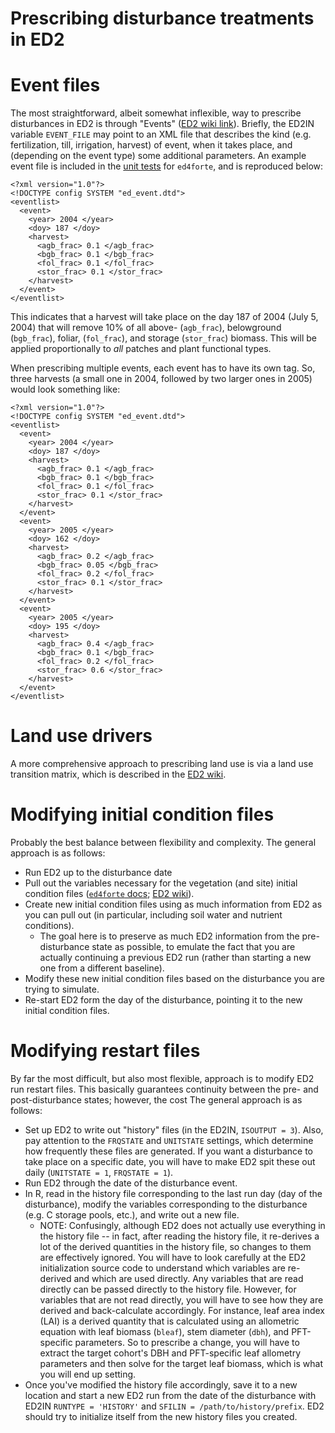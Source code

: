 Prescribing disturbance treatments in ED2
================

# Event files

The most straightforward, albeit somewhat inflexible, way to prescribe disturbances in ED2 is through "Events" ([ED2 wiki link][edwiki-events]).
Briefly, the ED2IN variable `EVENT_FILE` may point to an XML file that describes the kind (e.g. fertilization, till, irrigation, harvest) of event, when it takes place, and (depending on the event type) some additional parameters.
An example event file is included in the [unit tests](../tests/testthat/test-data/events.xml) for `ed4forte`, and is reproduced below:

[edwiki-events]: https://github.com/EDmodel/ED2/wiki/Event-files

```
<?xml version="1.0"?>
<!DOCTYPE config SYSTEM "ed_event.dtd">
<eventlist>
  <event>
    <year> 2004 </year>
    <doy> 187 </doy>
    <harvest>
      <agb_frac> 0.1 </agb_frac>
      <bgb_frac> 0.1 </bgb_frac>
      <fol_frac> 0.1 </fol_frac>
      <stor_frac> 0.1 </stor_frac>
    </harvest>
  </event>
</eventlist>
```

This indicates that a harvest will take place on the day 187 of 2004 (July 5, 2004) that will remove 10% of all above- (`agb_frac`), belowground (`bgb_frac`), foliar, (`fol_frac`), and storage (`stor_frac`) biomass.
This will be applied proportionally to _all_ patches and plant functional types.

When prescribing multiple events, each event has to have its own tag.
So, three harvests (a small one in 2004, followed by two larger ones in 2005) would look something like:

```
<?xml version="1.0"?>
<!DOCTYPE config SYSTEM "ed_event.dtd">
<eventlist>
  <event>
    <year> 2004 </year>
    <doy> 187 </doy>
    <harvest>
      <agb_frac> 0.1 </agb_frac>
      <bgb_frac> 0.1 </bgb_frac>
      <fol_frac> 0.1 </fol_frac>
      <stor_frac> 0.1 </stor_frac>
    </harvest>
  </event>
  <event>
    <year> 2005 </year>
    <doy> 162 </doy>
    <harvest>
      <agb_frac> 0.2 </agb_frac>
      <bgb_frac> 0.05 </bgb_frac>
      <fol_frac> 0.2 </fol_frac>
      <stor_frac> 0.1 </stor_frac>
    </harvest>
  </event>
  <event>
    <year> 2005 </year>
    <doy> 195 </doy>
    <harvest>
      <agb_frac> 0.4 </agb_frac>
      <bgb_frac> 0.1 </bgb_frac>
      <fol_frac> 0.2 </fol_frac>
      <stor_frac> 0.6 </stor_frac>
    </harvest>
  </event>
</eventlist>
```

# Land use drivers

A more comprehensive approach to prescribing land use is via a land use transition matrix, which is described in the [ED2 wiki][edwiki-lumatrix].

[edwiki-lumatrix]: https://github.com/EDmodel/ED2/wiki/Drivers#Land_use_and_plantation_rotation

# Modifying initial condition files

Probably the best balance between flexibility and complexity.
The general approach is as follows:

- Run ED2 up to the disturbance date
- Pull out the variables necessary for the vegetation (and site) initial condition files ([`ed4forte` docs](03-initial-conditions.md); [ED2 wiki](edwiki-initial-conditions)).
- Create new initial condition files using as much information from ED2 as you can pull out (in particular, including soil water and nutrient conditions).
    - The goal here is to preserve as much ED2 information from the pre-disturbance state as possible, to emulate the fact that you are actually continuing a previous ED2 run (rather than starting a new one from a different baseline).
- Modify these new initial condition files based on the disturbance you are trying to simulate.
- Re-start ED2 form the day of the disturbance, pointing it to the new initial condition files.

[edwiki-initial-conditions]: https://github.com/EDmodel/ED2/wiki/Initial-conditions


# Modifying restart files

By far the most difficult, but also most flexible, approach is to modify ED2 run restart files.
This basically guarantees continuity between the pre- and post-disturbance states; however, the cost
The general approach is as follows:

- Set up ED2 to write out "history" files (in the ED2IN, `ISOUTPUT = 3`). Also, pay attention to the `FRQSTATE` and `UNITSTATE` settings, which determine how frequently these files are generated. If you want a disturbance to take place on a specific date, you will have to make ED2 spit these out daily (`UNITSTATE = 1`, `FRQSTATE = 1`).
- Run ED2 through the date of the disturbance event.
- In R, read in the history file corresponding to the last run day (day of the disturbance), modify the variables corresponding to the disturbance (e.g. C storage pools, etc.), and write out a new file.
    - NOTE: Confusingly, although ED2 does not actually use everything in the history file -- in fact, after reading the history file, it re-derives a lot of the derived quantities in the history file, so changes to them are effectively ignored.
    You will have to look carefully at the ED2 initialization source code to understand which variables are re-derived and which are used directly.
    Any variables that are read directly can be passed directly to the history file.
    However, for variables that are not read directly, you will have to see how they are derived and back-calculate accordingly.
    For instance, leaf area index (LAI) is a derived quantity that is calculated using an allometric equation with leaf biomass (`bleaf`), stem diameter (`dbh`), and PFT-specific parameters.
    So to prescribe a change, you will have to extract the target cohort's DBH and PFT-specific leaf allometry parameters and then solve for the target leaf biomass, which is what you will end up setting.
- Once you've modified the history file accordingly, save it to a new location and start a new ED2 run from the date of the disturbance with ED2IN `RUNTYPE = 'HISTORY'` and `SFILIN = /path/to/history/prefix`.
ED2 should try to initialize itself from the new history files you created.

